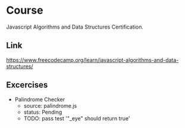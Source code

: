 # Course
Javascript Algorithms and Data Structures Certification.

## Link
https://www.freecodecamp.org/learn/javascript-algorithms-and-data-structures/

## Excercises
* Palindrome Checker
  - source: palindrome.js
  - status: Pending
  - TODO: pass test '"_eye" should return true'